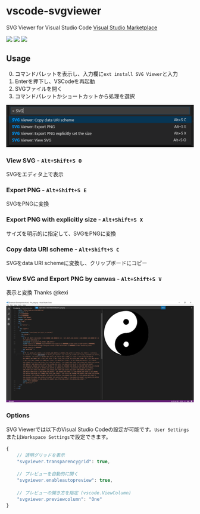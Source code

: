 # vscode-svgviewer
SVG Viewer for Visual Studio Code
[Visual Studio Marketplace](https://marketplace.visualstudio.com/items/cssho.vscode-svgviewer)

[![](https://vsmarketplacebadge.apphb.com/version/cssho.vscode-svgviewer.svg)](https://marketplace.visualstudio.com/items?itemName=cssho.vscode-svgviewer)
[![](https://vsmarketplacebadge.apphb.com/installs/cssho.vscode-svgviewer.svg)](https://marketplace.visualstudio.com/items?itemName=cssho.vscode-svgviewer)
[![](https://vsmarketplacebadge.apphb.com/rating/cssho.vscode-svgviewer.svg)](https://marketplace.visualstudio.com/items?itemName=cssho.vscode-svgviewer)

## Usage 
0. コマンドパレットを表示し、入力欄に`ext install SVG Viewer`と入力
0. Enterを押下し、VSCodeを再起動
0. SVGファイルを開く
0. コマンドパレットかショートカットから処理を選択

![palette](img/palette.png)

### View SVG - `Alt+Shift+S O`
SVGをエディタ上で表示

### Export PNG - `Alt+Shift+S E`
SVGをPNGに変換

### Export PNG with explicitly size - `Alt+Shift+S X`
サイズを明示的に指定して、SVGをPNGに変換

### Copy data URI scheme - `Alt+Shift+S C`
SVGをdata URI schemeに変換し、クリップボードにコピー

### View SVG and Export PNG by canvas - `Alt+Shift+S V`
表示と変換
Thanks @kexi

![preview](img/preview.png)

### Options
SVG Viewerでは以下のVisual Studio Codeの設定が可能です。`User Settings`または`Workspace Settings`で設定できます。

```javascript
{
    // 透明グリッドを表示
	"svgviewer.transparencygrid": true,    

    // プレビューを自動的に開く
    "svgviewer.enableautopreview": true,

    // プレビューの開き方を指定 (vscode.ViewColumn)
    "svgviewer.previewcolumn": "One"
}
```

